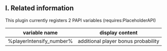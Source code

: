 ## I. Related information
This plugin currently registers 2 PAPI variables (requires:PlaceholderAPI)

|variable name | display content |
| ------------ | ------------ |
|%playerIntensify_number%| additional player bonus probability|